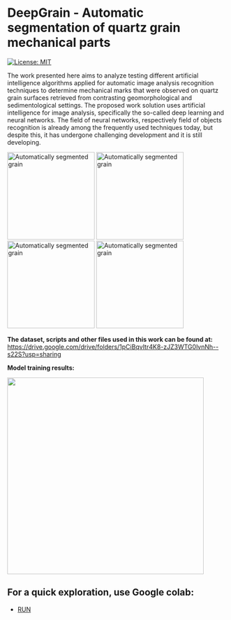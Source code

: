 # DeepGrain - Automatic segmentation of quartz grain mechanical parts

[![License: MIT](https://img.shields.io/badge/License-MIT-yellow.svg)](https://opensource.org/licenses/MIT)

The work presented here aims to analyze testing different artificial intelligence algorithms applied for automatic image analysis recognition techniques to determine mechanical marks that were observed on quartz grain surfaces retrieved from contrasting geomorphological and sedimentological settings. The proposed work solution uses artificial intelligence for image analysis, specifically the so-called deep learning and neural networks. The field of neural networks, respectively field of objects recognition is already among the frequently used techniques today, but despite this, it has undergone challenging development and it is still developing. 
<!-- This repository contains codes for automatic segmentation of quartz grain mechanical parts. -->

<p float="center">
  <img src="./visualizations/QA_15a_48.png" alt="Automatically segmented grain" width="200" />
  <img src="./visualizations/QA_15a_49.png" alt="Automatically segmented grain" width="200" />
  <img src="./visualizations/QA_15a_50.png" alt="Automatically segmented grain" width="200" />
  <img src="./visualizations/QA_15a_51.png" alt="Automatically segmented grain" width="200" />
</p>

<b>The dataset, scripts and other files used in this work can be found at:</b></br>
https://drive.google.com/drive/folders/1pCiBqvItr4K8-zJZ3WTG0lvnNh--s22S?usp=sharing

<b>Model training results:</b>
<p float="center">
  <img src="https://drive.google.com/uc?id=1dp1jt9ALL_nuU_jnZwyNFSQzIr7gsMcd" width="450" />
</p>

## For a quick exploration, use Google colab:
* [RUN](https://colab.research.google.com/github/Ajders1/deepgrain/blob/main/inference.ipynb)

